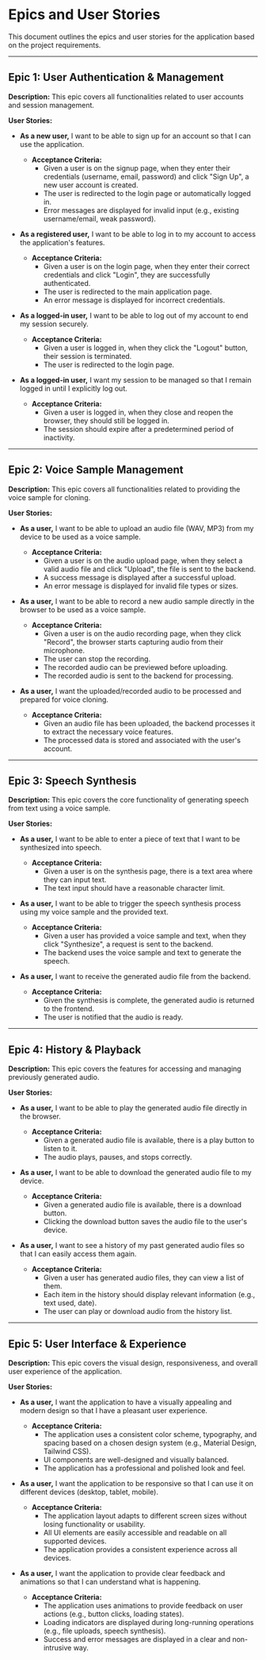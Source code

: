 
# Epics and User Stories

This document outlines the epics and user stories for the application based on the project requirements.

---

## Epic 1: User Authentication & Management

**Description:** This epic covers all functionalities related to user accounts and session management.

**User Stories:**

*   **As a new user,** I want to be able to sign up for an account so that I can use the application.
    *   **Acceptance Criteria:**
        *   Given a user is on the signup page, when they enter their credentials (username, email, password) and click "Sign Up", a new user account is created.
        *   The user is redirected to the login page or automatically logged in.
        *   Error messages are displayed for invalid input (e.g., existing username/email, weak password).

*   **As a registered user,** I want to be able to log in to my account to access the application's features.
    *   **Acceptance Criteria:**
        *   Given a user is on the login page, when they enter their correct credentials and click "Login", they are successfully authenticated.
        *   The user is redirected to the main application page.
        *   An error message is displayed for incorrect credentials.

*   **As a logged-in user,** I want to be able to log out of my account to end my session securely.
    *   **Acceptance Criteria:**
        *   Given a user is logged in, when they click the "Logout" button, their session is terminated.
        *   The user is redirected to the login page.

*   **As a logged-in user,** I want my session to be managed so that I remain logged in until I explicitly log out.
    *   **Acceptance Criteria:**
        *   Given a user is logged in, when they close and reopen the browser, they should still be logged in.
        *   The session should expire after a predetermined period of inactivity.

---

## Epic 2: Voice Sample Management

**Description:** This epic covers all functionalities related to providing the voice sample for cloning.

**User Stories:**

*   **As a user,** I want to be able to upload an audio file (WAV, MP3) from my device to be used as a voice sample.
    *   **Acceptance Criteria:**
        *   Given a user is on the audio upload page, when they select a valid audio file and click "Upload", the file is sent to the backend.
        *   A success message is displayed after a successful upload.
        *   An error message is displayed for invalid file types or sizes.

*   **As a user,** I want to be able to record a new audio sample directly in the browser to be used as a voice sample.
    *   **Acceptance Criteria:**
        *   Given a user is on the audio recording page, when they click "Record", the browser starts capturing audio from their microphone.
        *   The user can stop the recording.
        *   The recorded audio can be previewed before uploading.
        *   The recorded audio is sent to the backend for processing.

*   **As a user,** I want the uploaded/recorded audio to be processed and prepared for voice cloning.
    *   **Acceptance Criteria:**
        *   Given an audio file has been uploaded, the backend processes it to extract the necessary voice features.
        *   The processed data is stored and associated with the user's account.

---

## Epic 3: Speech Synthesis

**Description:** This epic covers the core functionality of generating speech from text using a voice sample.

**User Stories:**

*   **As a user,** I want to be able to enter a piece of text that I want to be synthesized into speech.
    *   **Acceptance Criteria:**
        *   Given a user is on the synthesis page, there is a text area where they can input text.
        *   The text input should have a reasonable character limit.

*   **As a user,** I want to be able to trigger the speech synthesis process using my voice sample and the provided text.
    *   **Acceptance Criteria:**
        *   Given a user has provided a voice sample and text, when they click "Synthesize", a request is sent to the backend.
        *   The backend uses the voice sample and text to generate the speech.

*   **As a user,** I want to receive the generated audio file from the backend.
    *   **Acceptance Criteria:**
        *   Given the synthesis is complete, the generated audio is returned to the frontend.
        *   The user is notified that the audio is ready.

---

## Epic 4: History & Playback

**Description:** This epic covers the features for accessing and managing previously generated audio.

**User Stories:**

*   **As a user,** I want to be able to play the generated audio file directly in the browser.
    *   **Acceptance Criteria:**
        *   Given a generated audio file is available, there is a play button to listen to it.
        *   The audio plays, pauses, and stops correctly.

*   **As a user,** I want to be able to download the generated audio file to my device.
    *   **Acceptance Criteria:**
        *   Given a generated audio file is available, there is a download button.
        *   Clicking the download button saves the audio file to the user's device.

*   **As a user,** I want to see a history of my past generated audio files so that I can easily access them again.
    *   **Acceptance Criteria:**
        *   Given a user has generated audio files, they can view a list of them.
        *   Each item in the history should display relevant information (e.g., text used, date).
        *   The user can play or download audio from the history list.

---

## Epic 5: User Interface & Experience

**Description:** This epic covers the visual design, responsiveness, and overall user experience of the application.

**User Stories:**

*   **As a user,** I want the application to have a visually appealing and modern design so that I have a pleasant user experience.
    *   **Acceptance Criteria:**
        *   The application uses a consistent color scheme, typography, and spacing based on a chosen design system (e.g., Material Design, Tailwind CSS).
        *   UI components are well-designed and visually balanced.
        *   The application has a professional and polished look and feel.

*   **As a user,** I want the application to be responsive so that I can use it on different devices (desktop, tablet, mobile).
    *   **Acceptance Criteria:**
        *   The application layout adapts to different screen sizes without losing functionality or usability.
        *   All UI elements are easily accessible and readable on all supported devices.
        *   The application provides a consistent experience across all devices.

*   **As a user,** I want the application to provide clear feedback and animations so that I can understand what is happening.
    *   **Acceptance Criteria:**
        *   The application uses animations to provide feedback on user actions (e.g., button clicks, loading states).
        *   Loading indicators are displayed during long-running operations (e.g., file uploads, speech synthesis).
        *   Success and error messages are displayed in a clear and non-intrusive way.
